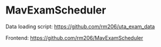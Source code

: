 # MavExamScheduler

Data loading script: https://github.com/rm206/uta_exam_data

Frontend: https://github.com/rm206/MavExamScheduler
